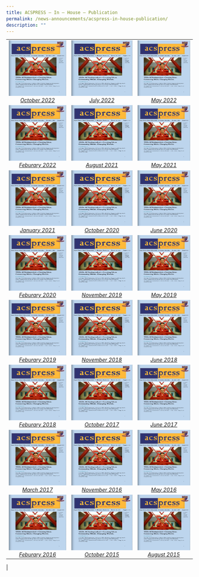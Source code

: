 ```yaml
---
title: ACSPRESS – In – House – Publication
permalink: /news-announcements/acspress-in-house-publication/
description: ""
---
```

|   |   |   |
|:---:|:---:|:---:|
|  <a href="https://sites.acsindep.edu.sg/ACS%20Magazines/ACS%20Magazines%201941/"> <img src="/images/Happenings/ACS-Press-2015-Aug.jpg" style="height:150px;width:600px"><i>October 2022</i></a> |   <a href="https://sites.acsindep.edu.sg/ACS%20Magazines/ACS%20Magazine%201946/"> <img src="/images/Happenings/ACS-Press-2015-Aug.jpg" style="height:150px;width:600px"><i>July 2022</i></a> |   <a href="https://sites.acsindep.edu.sg/ACS%20Magazines/ACS%20Magazine%201947/"> <img src="/images/Happenings/ACS-Press-2015-Aug.jpg" style="height:150px;width:600px"><i>May 2022</i></a> |
| <a href="https://sites.acsindep.edu.sg/ACS%20Magazines/ACS%20Magazine%201948/"> <img src="/images/Happenings/ACS-Press-2015-Aug.jpg" style="height:150px;width:600px"><i>Feburary 2022</i></a>  |  <a href="https://sites.acsindep.edu.sg/ACS%20Magazines/ACS%20Magazine%201949/"> <img src="/images/Happenings/ACS-Press-2015-Aug.jpg" style="height:150px;width:600px"><i>August 2021</i></a> |  <a href="https://sites.acsindep.edu.sg/ACS%20Magazines/ACS%20Magazine%201950/"> <img src="/images/Happenings/ACS-Press-2015-Aug.jpg" style="height:150px;width:600px"><i>May 2021</i></a> | 
| <a href="https://sites.acsindep.edu.sg/ACS%20Magazines/ACS%20Magazine%201948/"> <img src="/images/Happenings/ACS-Press-2015-Aug.jpg" style="height:150px;width:600px"><i>January 2021</i></a>  |  <a href="https://sites.acsindep.edu.sg/ACS%20Magazines/ACS%20Magazine%201949/"> <img src="/images/Happenings/ACS-Press-2015-Aug.jpg" style="height:150px;width:600px"><i>October 2020</i></a> |  <a href="https://sites.acsindep.edu.sg/ACS%20Magazines/ACS%20Magazine%201950/"> <img src="/images/Happenings/ACS-Press-2015-Aug.jpg" style="height:150px;width:600px"><i>June 2020</i></a> |
| <a href="https://sites.acsindep.edu.sg/ACS%20Magazines/ACS%20Magazine%201948/"> <img src="/images/Happenings/ACS-Press-2015-Aug.jpg" style="height:150px;width:600px"><i>Feburary 2020</i></a>  |  <a href="https://sites.acsindep.edu.sg/ACS%20Magazines/ACS%20Magazine%201949/"> <img src="/images/Happenings/ACS-Press-2015-Aug.jpg" style="height:150px;width:600px"><i>November 2019</i></a> |  <a href="https://sites.acsindep.edu.sg/ACS%20Magazines/ACS%20Magazine%201950/"> <img src="/images/Happenings/ACS-Press-2015-Aug.jpg" style="height:150px;width:600px"><i>May 2019</i></a> |
| <a href="https://sites.acsindep.edu.sg/ACS%20Magazines/ACS%20Magazine%201948/"> <img src="/images/Happenings/ACS-Press-2015-Aug.jpg" style="height:150px;width:600px"><i>Feburary 2019</i></a>  |  <a href="https://sites.acsindep.edu.sg/ACS%20Magazines/ACS%20Magazine%201949/"> <img src="/images/Happenings/ACS-Press-2015-Aug.jpg" style="height:150px;width:600px"><i>November 2018</i></a> |  <a href="https://sites.acsindep.edu.sg/ACS%20Magazines/ACS%20Magazine%201950/"> <img src="/images/Happenings/ACS-Press-2015-Aug.jpg" style="height:150px;width:600px"><i>June 2018</i></a> |
| <a href="https://sites.acsindep.edu.sg/ACS%20Magazines/ACS%20Magazine%201948/"> <img src="/images/Happenings/ACS-Press-2015-Aug.jpg" style="height:150px;width:600px"><i>Feburary 2018</i></a>  |  <a href="https://sites.acsindep.edu.sg/ACS%20Magazines/ACS%20Magazine%201949/"> <img src="/images/Happenings/ACS-Press-2015-Aug.jpg" style="height:150px;width:600px"><i>October 2017</i></a> |  <a href="https://sites.acsindep.edu.sg/ACS%20Magazines/ACS%20Magazine%201950/"> <img src="/images/Happenings/ACS-Press-2015-Aug.jpg" style="height:150px;width:600px"><i>June 2017</i></a> |
| <a href="https://sites.acsindep.edu.sg/ACS%20Magazines/ACS%20Magazine%201948/"> <img src="/images/Happenings/ACS-Press-2015-Aug.jpg" style="height:150px;width:600px"><i>March 2017</i></a>  |  <a href="https://sites.acsindep.edu.sg/ACS%20Magazines/ACS%20Magazine%201949/"> <img src="/images/Happenings/ACS-Press-2015-Aug.jpg" style="height:150px;width:600px"><i>November 2016</i></a> |  <a href="https://sites.acsindep.edu.sg/ACS%20Magazines/ACS%20Magazine%201950/"> <img src="/images/Happenings/ACS-Press-2015-Aug.jpg" style="height:150px;width:600px"><i>May 2016 </i></a> |
| <a href="https://sites.acsindep.edu.sg/ACS%20Magazines/ACS%20Magazine%201948/"> <img src="/images/Happenings/ACS-Press-2015-Aug.jpg" style="height:150px;width:600px"><i>Feburary 2016</i></a>  |  <a href="https://sites.acsindep.edu.sg/ACS%20Magazines/ACS%20Magazine%201949/"> <img src="/images/Happenings/ACS-Press-2015-Aug.jpg" style="height:150px;width:600px"><i>October 2015</i></a> |  <a href="https://sites.acsindep.edu.sg/ACS%20Magazines/ACS%20Magazine%201950/"> <img src="/images/Happenings/ACS-Press-2015-Aug.jpg" style="height:150px;width:600px"><i>August 2015</i></a> |
|

